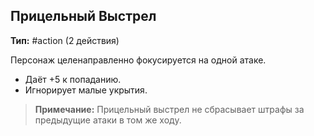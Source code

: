 ## Прицельный Выстрел

**Тип:** #action (2 действия)

Персонаж целенаправленно фокусируется на одной атаке.

- Даёт +5 к попаданию.
- Игнорирует малые укрытия.

> **Примечание:** Прицельный выстрел не сбрасывает штрафы за предыдущие атаки в том же ходу.
